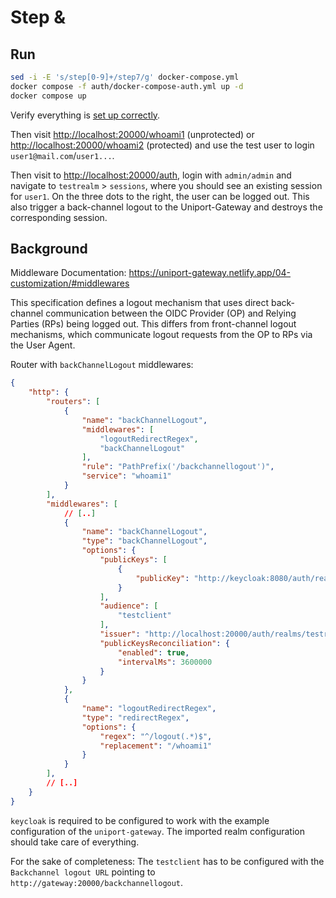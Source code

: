 # Step &

## Run

```bash
sed -i -E 's/step[0-9]+/step7/g' docker-compose.yml
docker compose -f auth/docker-compose-auth.yml up -d
docker compose up
```

Verify everything is [set up correctly](../auth/README.md).

Then visit <http://localhost:20000/whoami1> (unprotected) or <http://localhost:20000/whoami2> (protected) and use the test user to login `user1@mail.com`/`user1...`.

Then visit to <http://localhost:20000/auth>, login with `admin/admin` and navigate to `testrealm` > `sessions`, where you should see an existing session for `user1`.
On the three dots to the right, the user can be logged out. This also trigger a back-channel logout to the Uniport-Gateway and destroys the corresponding session.

## Background

Middleware Documentation: <https://uniport-gateway.netlify.app/04-customization/#middlewares>

This specification defines a logout mechanism that uses direct back-channel communication between the OIDC Provider (OP) and Relying Parties (RPs) being logged out.
This differs from front-channel logout mechanisms, which communicate logout requests from the OP to RPs via the User Agent.

Router with `backChannelLogout` middlewares:

```json
{
    "http": {
        "routers": [
            {
                "name": "backChannelLogout",
                "middlewares": [
                    "logoutRedirectRegex",
                    "backChannelLogout"
                ],
                "rule": "PathPrefix('/backchannellogout')",
                "service": "whoami1"
            }
        ],
        "middlewares": [
            // [..]
            {
                "name": "backChannelLogout",
                "type": "backChannelLogout",
                "options": {
                    "publicKeys": [
                        {
                            "publicKey": "http://keycloak:8080/auth/realms/testrealm"
                        }
                    ],
                    "audience": [
                        "testclient"
                    ],
                    "issuer": "http://localhost:20000/auth/realms/testrealm",
                    "publicKeysReconciliation": {
                        "enabled": true,
                        "intervalMs": 3600000
                    }
                }
            },
            {
                "name": "logoutRedirectRegex",
                "type": "redirectRegex",
                "options": {
                    "regex": "^/logout(.*)$",
                    "replacement": "/whoami1"
                }
            }
        ],
        // [..]
    }
}
```

`keycloak` is required to be configured to work with the example configuration of the `uniport-gateway`. The imported realm
configuration should take care of everything.

For the sake of completeness: The `testclient` has to be configured with the `Backchannel logout URL` pointing to `http://gateway:20000/backchannellogout`.
